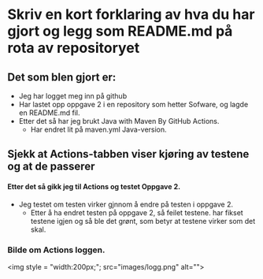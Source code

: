 # Skriv en kort forklaring av hva du har gjort og legg som README.md på rota av repositoryet
## Det som blen gjort er:
* Jeg har logget meg inn på github
* Har lastet opp oppgave 2 i en repository som hetter Sofware, og lagde en README.md fil.
* Etter det så har jeg brukt Java with Maven By GitHub Actions.
  * Har endret lit på maven.yml Java-version.
## Sjekk at Actions-tabben viser kjøring av testene og at de passerer
#### Etter det så gikk jeg til Actions og testet Oppgave 2.
* Jeg testet om testen virker gjnnom å endre på testen i oppgave 2.
  * Etter å ha endret testen på oppgave 2, så feilet testene. har fikset testene igjen og så ble det grønt, som betyr at testene virker som det skal.

### Bilde om Actions loggen.

 <img style = "width:200px;"; src="images/logg.png" alt="">
